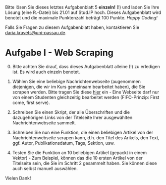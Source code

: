 Bitte lösen Sie dieses letztes Aufgabenblatt 5 **einzeln!** (!) und laden Sie Ihre Lösung (eine R.-Datei) bis 21.01 auf Stud.IP hoch. Dieses Aufgabenblatt wird benotet und die maximale Punktenzahl beträgt 100 Punkte. *Happy Coding!*

Falls Sie Fragen zu diesem Aufgabenblatt haben, kontaktieren Sie daria.kravets@uni-passau.de.

# Aufgabe I - Web Scraping

0. Bitte achten Sie drauf, dass dieses Aufgabenblatt alleine (!) zu erledigen ist. Es wird auch einzeln benotet.

1. Wählen Sie eine beliebige Nachrichtenwebseite (augenommen diejenigen, die wir im Kurs gemeinsam bearbeitet haben), die Sie scrapen werden. Bitte tragen Sie diese [hier](https://docs.google.com/document/d/1T1aHTamsDblrL3k7NiKwI6b0db-hTaCjdE6skJTsCAk/edit?usp=sharing) ein - Eine Webseite darf nur von einem Studenten gleichzeitig bearbeitet werden (FIFO-Prinzip: First come, first serve).

2. Schreiben Sie einen Skript, der alle Überschriften und die dazugehörigen Links von der Titelseite Ihrer ausgewählten Nachrichtenwebseite sammelt. 

3. Schreiben Sie nun eine Funktion, die einen beliebigen Artikel von der Nachrichtenwebseite scrapen kann, d.h. den Titel des Arikels, den Text, ggf. Autor, Publikationsdatum, Tags, Sektion, usw. 

4. Testen Sie die Funktion an 10 beliebigen Artikel (gepackt in einem Vektor) - Zum Beispiel, können das die 10 ersten Artikel von der Titelseite sein, die Sie im Schritt 2 gesammelt haben. Sie können diese auch selbst manuell auswählen. 
  
  
Vielen Dank! 
